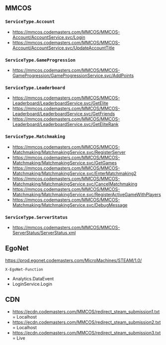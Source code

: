 ## MMCOS

### `ServiceType.Account`

- https://mmcos.codemasters.com/MMCOS/MMCOS-Account/AccountService.svc/Login
- https://mmcos.codemasters.com/MMCOS/MMCOS-Account/AccountService.svc/UpdateAccountTitle

### `ServiceType.GameProgression`

- https://mmcos.codemasters.com/MMCOS/MMCOS-GameProgression/GameProgressionService.svc/AddPoints

### `ServiceType.Leaderboard`

- https://mmcos.codemasters.com/MMCOS/MMCOS-Leaderboard/LeaderboardService.svc/GetElite
- https://mmcos.codemasters.com/MMCOS/MMCOS-Leaderboard/LeaderboardService.svc/GetFriends
- https://mmcos.codemasters.com/MMCOS/MMCOS-Leaderboard/LeaderboardService.svc/GetEliteRank

### `ServiceType.Matchmaking`

- https://mmcos.codemasters.com/MMCOS/MMCOS-Matchmaking/MatchmakingService.svc/RegisterServer
- https://mmcos.codemasters.com/MMCOS/MMCOS-Matchmaking/MatchmakingService.svc/GetGames
- https://mmcos.codemasters.com/MMCOS/MMCOS-Matchmaking/MatchmakingService.svc/EnterMatchmaking2
- https://mmcos.codemasters.com/MMCOS/MMCOS-Matchmaking/MatchmakingService.svc/CancelMatchmaking
- https://mmcos.codemasters.com/MMCOS/MMCOS-Matchmaking/MatchmakingService.svc/RegisterActiveGameWithPlayers
- https://mmcos.codemasters.com/MMCOS/MMCOS-Matchmaking/MatchmakingService.svc/DebugMessage

### `ServiceType.ServerStatus`

- https://mmcos.codemasters.com/MMCOS/MMCOS-ServerStatus/ServerStatus.xml

## EgoNet

https://prod.egonet.codemasters.com/MicroMachines/STEAM/1.0/

`X-EgoNet-Function`

- Analytics.DataEvent
- LoginService.Login

## CDN

- https://ecdn.codemasters.com/MMCOS/redirect_steam_submission1.txt = Localhost
- https://ecdn.codemasters.com/MMCOS/redirect_steam_submission2.txt = Localhost
- https://ecdn.codemasters.com/MMCOS/redirect_steam_submission3.txt = Live
